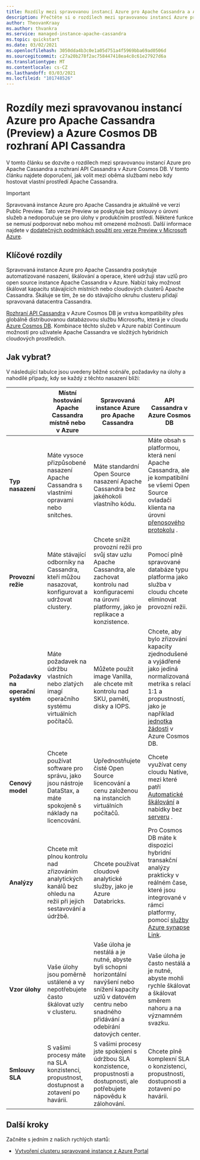 ```yaml
---
title: Rozdíly mezi spravovanou instancí Azure pro Apache Cassandra a Azure Cosmos DB rozhraní API Cassandra
description: Přečtěte si o rozdílech mezi spravovanou instancí Azure pro Apache Cassandra a rozhraní API Cassandra v Azure Cosmos DB. Naučíte se také výhodami jednotlivých služeb a jejich výběru.
author: TheovanKraay
ms.author: thvankra
ms.service: managed-instance-apache-cassandra
ms.topic: quickstart
ms.date: 03/02/2021
ms.openlocfilehash: 3050dda4b3c0e1a05d751a4f5969bba69ad0506d
ms.sourcegitcommit: c27a20b278f2ac758447418ea4c8c61e27927d6a
ms.translationtype: MT
ms.contentlocale: cs-CZ
ms.lasthandoff: 03/03/2021
ms.locfileid: "101748526"
---
```

# <a name="differences-between-azure-managed-instance-for-apache-cassandra-preview-and-azure-cosmos-db-cassandra-api"></a>Rozdíly mezi spravovanou instancí Azure pro Apache Cassandra (Preview) a Azure Cosmos DB rozhraní API Cassandra 

V tomto článku se dozvíte o rozdílech mezi spravovanou instancí Azure pro Apache Cassandra a rozhraní API Cassandra v Azure Cosmos DB. V tomto článku najdete doporučení, jak volit mezi oběma službami nebo kdy hostovat vlastní prostředí Apache Cassandra.

> [!IMPORTANT]
> Spravovaná instance Azure pro Apache Cassandra je aktuálně ve verzi Public Preview.
> Tato verze Preview se poskytuje bez smlouvy o úrovni služeb a nedoporučuje se pro úlohy v produkčním prostředí. Některé funkce se nemusí podporovat nebo mohou mít omezené možnosti.
> Další informace najdete v [dodatečných podmínkách použití pro verze Preview v Microsoft Azure](https://azure.microsoft.com/support/legal/preview-supplemental-terms/).

## <a name="key-differences"></a>Klíčové rozdíly

Spravovaná instance Azure pro Apache Cassandra poskytuje automatizované nasazení, škálování a operace, které udržují stav uzlů pro open source instance Apache Cassandra v Azure. Nabízí taky možnost škálovat kapacitu stávajících místních nebo cloudových clusterů Apache Cassandra. Škáluje se tím, že se do stávajícího okruhu clusteru přidají spravovaná datacentra Cassandra.

[Rozhraní API Cassandra](../cosmos-db/cassandra-introduction.md) v Azure Cosmos DB je vrstva kompatibility přes globálně distribuovanou databázovou službu Microsoftu, která je v cloudu [Azure Cosmos DB](../cosmos-db/index.yml). Kombinace těchto služeb v Azure nabízí Continuum možností pro uživatele Apache Cassandra ve složitých hybridních cloudových prostředích.

## <a name="how-to-choose"></a>Jak vybrat?

V následující tabulce jsou uvedeny běžné scénáře, požadavky na úlohy a nahodilé případy, kdy se každý z těchto nasazení blíží:

| |Místní hostování Apache Cassandra místně nebo v Azure | Spravovaná instance Azure pro Apache Cassandra | API Cassandra v Azure Cosmos DB |
|---------|---------|---------|---------|
|**Typ nasazení**| Máte vysoce přizpůsobené nasazení Apache Cassandra s vlastními opravami nebo snitches. | Máte standardní Open Source nasazení Apache Cassandra bez jakéhokoli vlastního kódu. | Máte obsah s platformou, která není Apache Cassandra, ale je kompatibilní se všemi Open Source ovladači klienta na úrovni [přenosového protokolu](../cosmos-db/cassandra-support.md) . |
| **Provozní režie**| Máte stávající odborníky na Cassandra, kteří můžou nasazovat, konfigurovat a udržovat clustery.  | Chcete snížit provozní režii pro svůj stav uzlu Apache Cassandra, ale zachovat kontrolu nad konfiguracemi na úrovni platformy, jako je replikace a konzistence. | Pomocí plně spravované databáze typu platforma jako služba v cloudu chcete eliminovat provozní režii. |
| **Požadavky na operační systém**| Máte požadavek na údržbu vlastních nebo zlatých imagí operačního systému virtuálních počítačů. | Můžete použít image Vanilla, ale chcete mít kontrolu nad SKU, pamětí, disky a IOPS. | Chcete, aby bylo zřizování kapacity zjednodušené a vyjádřené jako jediná normalizovaná metrika s relací 1:1 a propustností, jako je například [jednotka žádosti](../cosmos-db/request-units.md) v Azure Cosmos DB. |
| **Cenový model**| Chcete používat software pro správu, jako jsou nástroje DataStax, a máte spokojeně s náklady na licencování. | Upřednostňujete čisté Open Source licencování a cenu založenou na instancích virtuálních počítačů. | Chcete využívat ceny cloudu Native, mezi které patří [Automatické škálování](../cosmos-db/manage-scale-cassandra.md#use-autoscale) a nabídky bez [serveru](../cosmos-db/serverless.md) . |
| **Analýzy**| Chcete mít plnou kontrolu nad zřizováním analytických kanálů bez ohledu na režii při jejich sestavování a údržbě. | Chcete používat cloudové analytické služby, jako je Azure Databricks. | Pro Cosmos DB máte k dispozici hybridní transakční analýzy prakticky v reálném čase, které jsou integrované v rámci platformy, pomocí [služby Azure synapse Link](../cosmos-db/synapse-link.md). |
| **Vzor úlohy**| Vaše úlohy jsou poměrně ustálené a vy nepotřebujete často škálovat uzly v clusteru. | Vaše úloha je nestálá a je nutné, abyste byli schopni horizontální navýšení nebo snížení kapacity uzlů v datovém centru nebo snadného přidávání a odebírání datových center. | Vaše úloha je často nestálá a je nutné, abyste mohli rychle škálovat a škálovat směrem nahoru a na významném svazku. |
| **Smlouvy SLA**| S vašimi procesy máte na SLA konzistenci, propustnost, dostupnost a zotavení po havárii. | S vašimi procesy jste spokojeni s údržbou SLA konzistence, propustnosti a dostupnosti, ale potřebujete nápovědu k zálohování. | Chcete plně komplexní SLA o konzistenci, propustnosti, dostupnosti a zotavení po havárii. |

## <a name="next-steps"></a>Další kroky

Začněte s jedním z našich rychlých startů:

* [Vytvoření clusteru spravované instance z Azure Portal](create-cluster-portal.md)